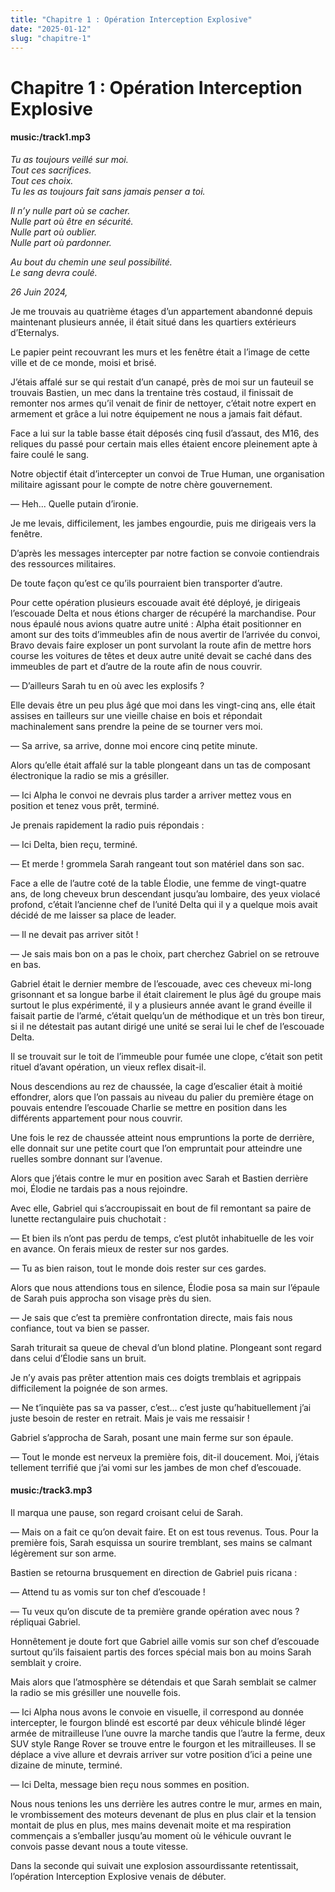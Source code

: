 ```yaml
---
title: "Chapitre 1 : Opération Interception Explosive"
date: "2025-01-12"
slug: "chapitre-1"
---
```


# Chapitre 1 : Opération Interception Explosive

#### music:/track1.mp3

*Tu as toujours veillé sur moi.*  
*Tout ces sacrifices.*  
*Tout ces choix.*  
*Tu les as toujours fait sans jamais penser a toi.*  

*Il n’y nulle part où se cacher.*   
*Nulle part où être en sécurité.*  
*Nulle part où oublier.*  
*Nulle part où pardonner.*  

*Au bout du chemin une seul possibilité.*  
*Le sang devra coulé.*  

*26 Juin 2024,*

Je me trouvais au quatrième étages d’un appartement abandonné depuis maintenant plusieurs année, il était situé dans les quartiers extérieurs d’Eternalys.

Le papier peint recouvrant les murs et les fenêtre était a l’image de cette ville et de ce monde, moisi et brisé. 

 J’étais affalé sur se qui restait d’un canapé, près de moi sur un fauteuil se trouvais Bastien, un mec dans la trentaine très costaud, il finissait de remonter nos armes qu’il venait de finir de nettoyer, c’était notre expert en armement et grâce a lui notre équipement ne nous a jamais fait défaut. 

 Face a lui sur la table basse était déposés cinq fusil d’assaut, des M16, des reliques du passé pour certain mais elles étaient encore pleinement apte à faire coulé le sang.

 Notre objectif était d’intercepter un convoi de True Human, une organisation militaire agissant pour le compte de notre chère gouvernement.

 — Heh... Quelle putain d’ironie.

 Je me levais, difficilement, les jambes engourdie, puis me dirigeais vers la fenêtre.

 D’après les messages intercepter par notre faction se convoie contiendrais des ressources militaires. 

De toute façon qu’est ce qu’ils pourraient bien transporter d’autre.

Pour cette opération plusieurs escouade avait été déployé, je dirigeais l’escouade Delta et nous étions charger de récupéré la marchandise. Pour nous épaulé nous avions quatre autre unité : Alpha était positionner en amont sur des toits d’immeubles afin de nous avertir de l’arrivée du convoi, Bravo devais faire exploser un pont survolant la route afin de mettre hors course les voitures de têtes et deux autre unité devait se caché dans des immeubles de part et d’autre de la route afin de nous couvrir.

— D’ailleurs Sarah tu en où avec les explosifs ?

Elle devais être un peu plus âgé que moi dans les vingt-cinq ans, elle était assises en tailleurs sur une vieille chaise en bois et répondait machinalement sans prendre la peine de se tourner vers moi.

— Sa arrive, sa arrive, donne moi encore cinq petite minute.

Alors qu’elle était affalé sur la table plongeant dans un tas de composant électronique la radio se mis a grésiller.

— Ici Alpha le convoi ne devrais plus tarder a arriver mettez vous en position et tenez vous prêt, terminé.

Je prenais rapidement la radio puis répondais :

— Ici Delta, bien reçu, terminé.

— Et merde ! grommela Sarah rangeant tout son matériel dans son sac.

Face a elle de l’autre coté de la table Élodie, une femme de vingt-quatre ans, de long cheveux brun descendant jusqu’au lombaire, des yeux violacé profond, c’était l’ancienne chef de l’unité Delta qui il y a quelque mois avait décidé de me laisser sa place de leader.

— Il ne devait pas arriver sitôt ! 

— Je sais mais bon on a pas le choix, part cherchez Gabriel on se retrouve en bas.

Gabriel était le dernier membre de l’escouade, avec ces cheveux mi-long grisonnant et sa longue barbe il était clairement le plus âgé du groupe mais surtout le plus expérimenté, il y a plusieurs année avant le grand éveille il faisait partie de l’armé, c’était quelqu’un de méthodique et un très bon tireur, si il ne détestait pas autant dirigé une unité se serai lui le chef de l’escouade Delta.

Il se trouvait sur le toit de l’immeuble pour fumée une clope, c’était son petit rituel d’avant opération, un vieux reflex disait-il.

Nous descendions au rez de chaussée, la cage d’escalier était à moitié effondrer, alors que l’on passais au niveau du palier du première étage on pouvais entendre l’escouade Charlie se mettre en position dans les différents appartement pour nous couvrir.

Une fois le rez de chaussée atteint nous empruntions la porte de derrière, elle donnait sur une petite court que l’on empruntait pour atteindre une ruelles sombre donnant sur l’avenue.

Alors que j’étais contre le mur en position avec Sarah et Bastien derrière moi, Élodie ne tardais pas a nous rejoindre.

Avec elle, Gabriel qui s’accroupissait en bout de fil remontant sa paire de lunette rectangulaire puis chuchotait :

— Et bien ils n’ont pas perdu de temps, c’est plutôt inhabituelle de les voir en avance. On ferais mieux de rester sur nos gardes.

— Tu as bien raison, tout le monde dois rester sur ces gardes.

Alors que nous attendions tous en silence, Élodie posa sa main sur l’épaule de Sarah puis approcha son visage près du sien.

— Je sais que c’est ta première confrontation directe, mais fais nous confiance, tout va bien se passer.

Sarah triturait sa queue de cheval d’un blond platine. Plongeant sont regard dans celui d’Élodie sans un bruit.

Je n’y avais pas prêter attention mais ces doigts tremblais et agrippais difficilement la poignée de son armes.

— Ne t’inquiète pas sa va passer, c’est… c’est juste qu’habituellement j’ai juste besoin de rester en retrait. Mais je vais me ressaisir !

Gabriel s’approcha de Sarah, posant une main ferme sur son épaule.

— Tout le monde est nerveux la première fois, dit-il doucement. Moi, j’étais tellement terrifié que j’ai vomi sur les jambes de mon chef d’escouade.

#### music:/track3.mp3

Il marqua une pause, son regard croisant celui de Sarah.

— Mais on a fait ce qu’on devait faire. Et on est tous revenus. Tous.
Pour la première fois, Sarah esquissa un sourire tremblant, ses mains se calmant légèrement sur son arme.

Bastien se retourna brusquement en direction de Gabriel puis ricana :

— Attend tu as vomis sur ton chef d’escouade !

— Tu veux qu’on discute de ta première grande opération avec nous ? répliquai Gabriel.

Honnêtement je doute fort que Gabriel aille vomis sur son chef d’escouade surtout qu’ils faisaient partis des forces spécial mais bon au moins Sarah semblait y croire.

Mais alors que l’atmosphère se détendais et que Sarah semblait se calmer la radio se mis grésiller une nouvelle fois.
 
— Ici Alpha nous avons le convoie en visuelle, il correspond au donnée intercepter, le fourgon blindé est escorté par deux véhicule blindé léger armée de mitrailleuse l’une ouvre la marche tandis que l’autre la ferme, deux SUV style Range Rover se trouve entre le fourgon et les mitrailleuses. Il se déplace a vive allure et devrais arriver sur votre position d’ici a peine une dizaine de minute, terminé.

— Ici Delta, message bien reçu nous sommes en position.

Nous nous tenions les uns derrière les autres contre le mur, armes en main, le vrombissement des moteurs devenant de plus en plus clair et la tension montait de plus en plus, mes mains devenait moite et ma respiration commençais a s’emballer jusqu’au moment où le véhicule ouvrant le convois passe devant nous a toute vitesse.

Dans la seconde qui suivait une explosion assourdissante retentissait, l’opération Interception Explosive venais de débuter.